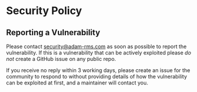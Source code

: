 # Security Policy

## Reporting a Vulnerability

Please contact security@adam-rms.com as soon as possible to report the vulnerability. If this is a vulnerability that can be actively exploited please *do not* create a GitHub issue on any public repo. 

If you receive no reply within 3 working days, please create an issue for the community to respond to without providing details of how the vulnerability can be exploited at first, and a maintainer will contact you. 
